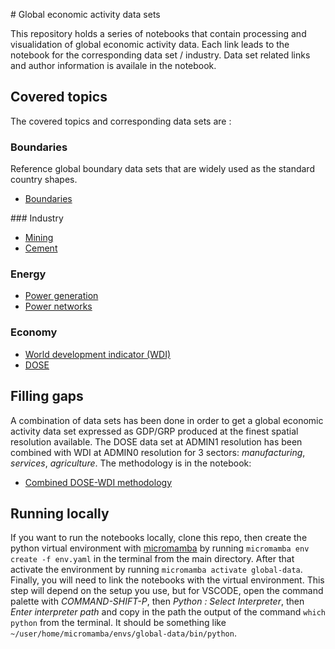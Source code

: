 # Global economic activity data sets

This repository holds a series of notebooks that contain processing and visualidation of global economic activity data. 
Each link leads to the notebook for the corresponding data set / industry. Data set related links and author information is availale in the notebook.

## Covered topics
The covered topics and corresponding data sets are :

### Boundaries

Reference global boundary data sets that are widely used as the standard country shapes.
* [Boundaries](https://github.com/ischlo/global-econ-data/blob/main/notebooks/boundaries.ipynb)

### Industry

* [Mining](https://github.com/ischlo/global-econ-data/blob/main/notebooks/mining_vis.ipynb)
* [Cement](https://github.com/ischlo/global-econ-data/blob/main/notebooks/cement_vis.ipynb)

### Energy 

* [Power generation](https://github.com/ischlo/global-econ-data/blob/main/notebooks/power_vis.ipynb)
* [Power networks](https://github.com/ischlo/global-econ-data/blob/main/notebooks/grid_elec_vis.ipynb)

### Economy

* [World development indicator (WDI)](https://github.com/ischlo/global-econ-data/blob/main/notebooks/wdi_vis.ipynb)
* [DOSE](https://github.com/ischlo/global-econ-data/blob/main/notebooks/dose_vis.ipynb)

## Filling gaps

A combination of data sets has been done in order to get a global economic activity data set expressed as GDP/GRP produced at the finest spatial resolution available. The DOSE data set at ADMIN1 resolution has been combined with WDI at ADMIN0 resolution for 3 sectors: *manufacturing*, *services*, *agriculture*. The methodology is in the notebook: 

* [Combined DOSE-WDI methodology](https://github.com/ischlo/global-econ-data/blob/main/notebooks/missing_countries.ipynb)

## Running locally

If you want to run the notebooks locally, clone this repo, then create the python virtual environment with [micromamba](https://mamba.readthedocs.io/en/latest/installation/micromamba-installation.html) by running `micromamba env create -f env.yaml` in the terminal from the main directory. After that activate the environment by running `micromamba activate global-data`. Finally, you will need to link the notebooks with the virtual environment. This step will depend on the setup you use, but for VSCODE, open the command palette with *COMMAND-SHIFT-P*, then *Python : Select Interpreter*, then *Enter interpreter path* and copy in the path the output of the command `which python` from the terminal. It should be something like `~/user/home/micromamba/envs/global-data/bin/python`. 